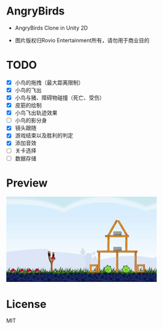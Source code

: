 # AngryBirds

- AngryBirds Clone in Unity 2D

- 图片版权归Rovio Entertainment所有，请勿用于商业目的

# TODO

- [x] 小鸟的拖拽（最大距离限制）
- [x] 小鸟的飞出
- [x] 小鸟与猪、障碍物碰撞（死亡、受伤）
- [x] 皮筋的绘制
- [x] 小鸟飞出轨迹效果
- [ ] 小鸟的影分身
- [x] 镜头跟随
- [x] 游戏结束以及胜利的判定
- [x] 添加音效
- [ ] 关卡选择
- [ ] 数据存储

# Preview

![目前效果](Readme/Preview1.gif)

# License

MIT

